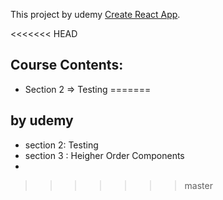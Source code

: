 This project by udemy [Create React App]().

<<<<<<< HEAD
## Course Contents:
* Section 2 => Testing
=======
## by udemy

* section 2: Testing
* section 3 : Heigher Order Components
*

>>>>>>> master


